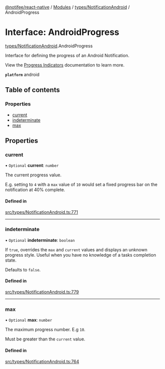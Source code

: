 [@notifee/react-native](../README.md) / [Modules](../modules.md) / [types/NotificationAndroid](../modules/types_NotificationAndroid.md) / AndroidProgress

# Interface: AndroidProgress

[types/NotificationAndroid](../modules/types_NotificationAndroid.md).AndroidProgress

Interface for defining the progress of an Android Notification.

<Vimeo id="android-progress-summary" caption="Android Progress (w/ Big Picture Style)" />

View the [Progress Indicators](/react-native/docs/android/progress-indicators) documentation to learn more.

**`platform`** android

## Table of contents

### Properties

- [current](types_NotificationAndroid.AndroidProgress.md#current)
- [indeterminate](types_NotificationAndroid.AndroidProgress.md#indeterminate)
- [max](types_NotificationAndroid.AndroidProgress.md#max)

## Properties

### current

• `Optional` **current**: `number`

The current progress value.

E.g. setting to `4` with a `max` value of `10` would set a fixed progress bar on the notification at 40% complete.

#### Defined in

[src/types/NotificationAndroid.ts:771](https://github.com/notifee/react-native-notifee/blob/ee86b51/src/types/NotificationAndroid.ts#L771)

___

### indeterminate

• `Optional` **indeterminate**: `boolean`

If `true`, overrides the `max` and `current` values and displays an unknown progress style. Useful when you have no
knowledge of a tasks completion state.

Defaults to `false`.

#### Defined in

[src/types/NotificationAndroid.ts:779](https://github.com/notifee/react-native-notifee/blob/ee86b51/src/types/NotificationAndroid.ts#L779)

___

### max

• `Optional` **max**: `number`

The maximum progress number. E.g `10`.

Must be greater than the `current` value.

#### Defined in

[src/types/NotificationAndroid.ts:764](https://github.com/notifee/react-native-notifee/blob/ee86b51/src/types/NotificationAndroid.ts#L764)
